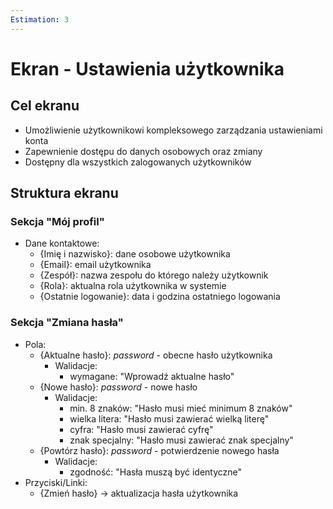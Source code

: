 ```yaml
---
Estimation: 3
---
```


# Ekran - Ustawienia użytkownika

## Cel ekranu

- Umożliwienie użytkownikowi kompleksowego zarządzania ustawieniami konta
- Zapewnienie dostępu do danych osobowych oraz zmiany
- Dostępny dla wszystkich zalogowanych użytkowników

## Struktura ekranu

### Sekcja "Mój profil"

- Dane kontaktowe:
  - {Imię i nazwisko}: dane osobowe użytkownika
  - {Email}: email użytkownika
  - {Zespół}: nazwa zespołu do którego należy użytkownik
  - {Rola}: aktualna rola użytkownika w systemie
  - {Ostatnie logowanie}: data i godzina ostatniego logowania

### Sekcja "Zmiana hasła"

- Pola:
  - {Aktualne hasło}: *password* - obecne hasło użytkownika
    - Walidacje:
      - wymagane: "Wprowadź aktualne hasło"
  - {Nowe hasło}: *password* - nowe hasło
    - Walidacje:
      - min. 8 znaków: "Hasło musi mieć minimum 8 znaków"
      - wielka litera: "Hasło musi zawierać wielką literę"
      - cyfra: "Hasło musi zawierać cyfrę"
      - znak specjalny: "Hasło musi zawierać znak specjalny"
  - {Powtórz hasło}: *password* - potwierdzenie nowego hasła
    - Walidacje:
      - zgodność: "Hasła muszą być identyczne"
- Przyciski/Linki:
  - {Zmień hasło} -> aktualizacja hasła użytkownika
